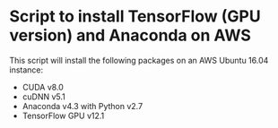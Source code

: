 # Script to install TensorFlow (GPU version) and Anaconda on AWS

This script will install the following packages on an AWS Ubuntu 16.04 instance:

- CUDA v8.0
- cuDNN v5.1
- Anaconda v4.3 with Python v2.7
- TensorFlow GPU v12.1
